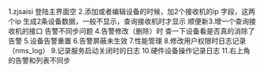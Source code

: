 1.zjsaisi 登陆主界面空
2.添加或者编辑设备的时候，加2个接收机的ip 字段，这两个ip 生成2条设备数据，一般不显示，查询接收机时才显示 顺便新3.增一个查询接收机的接口 告警不同步问题
4.告警修改（删除）时 查一下设备看是否真的消除了告警
5.设备告警重置
6.告警屏蔽未生效
7.性能管理
8.修改用户权限时日志记录（nms_log）
9.记录服务启动关闭时的日志
10.硬件设备操作记录日志
11.右上角的告警和列表不同步



